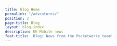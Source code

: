 ```yaml
---
title: Blog Home
permalink: "/adventures/"
position: 3
page-title: Blog
layout: blog-index
description: UK Mobile news
feat-title: 'Blog: News from the Pocketworks team'
---
```


